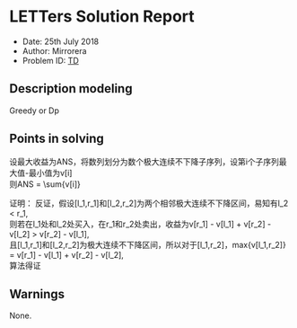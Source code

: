 
# LETTers Solution Report

- Date: 25th July 2018
- Author: Mirrorera
- Problem ID: [TD](https://www.nowcoder.com/acm/contest/140/D)

## Description modeling
Greedy or Dp

## Points in solving
设最大收益为ANS，将数列划分为数个极大连续不下降子序列，设第i个子序列最大值-最小值为v[i]<br>
则ANS = \sum{v[i]}<br>

证明：
反证，假设[l_1,r_1]和[l_2,r_2]为两个相邻极大连续不下降区间，易知有l_2 < r_1,<br>
则若在l_1处和l_2处买入，在r_1和r_2处卖出，收益为v[r_1] - v[l_1] + v[r_2] - v[l_2] > v[r_2] - v[l_1],<br>
且[l_1,r_1]和[l_2,r_2]为极大连续不下降区间，所以对于[l_1,r_2]，max{v[l_1,r_2]} = v[r_1] - v[l_1] + v[r_2] - v[l_2],<br>
算法得证

## Warnings
None.
